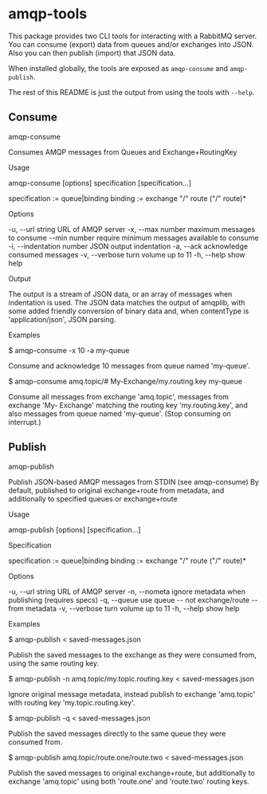 # amqp-tools

This package provides two CLI tools for interacting with a RabbitMQ server. You
can consume (export) data from queues and/or exchanges into JSON. Also you can
then publish (import) that JSON data.

When installed globally, the tools are exposed as `amqp-consume` and
`amqp-publish`.

The rest of this README is just the output from using the tools with `--help`.

## Consume

amqp-consume

  Consumes AMQP messages from Queues and Exchange+RoutingKey

Usage

  amqp-consume [options] specification [specification...]

  specification := queue|binding
  binding       := exchange "/" route ("/" route)*

Options

  -u, --url string           URL of AMQP server
  -x, --max number           maximum messages to consume
  --min number               require minimum messages available to consume
  -i, --indentation number   JSON output indentation
  -a, --ack                  acknowledge consumed messages
  -v, --verbose              turn volume up to 11
  -h, --help                 show help

Output

  The output is a stream of JSON data, or an array of messages when indentation
  is used. The JSON data matches the output of amqplib, with some added
  friendly conversion of binary data and, when contentType is
  'application/json', JSON parsing.

Examples

  $ amqp-consume -x 10 -a my-queue

  Consume and acknowledge 10 messages from queue named 'my-queue'.

  $ amqp-consume amq.topic/# My-Exchange/my.routing.key my-queue

  Consume all messages from exchange 'amq.topic', messages from exchange 'My-
  Exchange' matching the routing key 'my.routing.key', and also messages from
  queue named 'my-queue'. (Stop consuming on interrupt.)



## Publish


amqp-publish

  Publish JSON-based AMQP messages from STDIN (see amqp-consume)
  By default, published to original exchange+route from metadata, and
  additionally to specified queues or exchange+route

Usage

  amqp-publish [options] [specification...]

Specification

  specification := queue|binding
  binding       := exchange "/" route ("/" route)*

Options

  -u, --url string   URL of AMQP server
  -n, --nometa       ignore metadata when publishing (requires specs)
  -q, --queue        use queue -- not exchange/route -- from metadata
  -v, --verbose      turn volume up to 11
  -h, --help         show help

Examples

  $ amqp-publish < saved-messages.json

  Publish the saved messages to the exchange as they were consumed from, using
  the same routing key.

  $ amqp-publish -n amq.topic/my.topic.routing.key < saved-messages.json

  Ignore original message metadata, instead publish to exchange 'amq.topic'
  with routing key 'my.topic.routing.key'.

  $ amqp-publish -q < saved-messages.json

  Publish the saved messages directly to the same queue they were consumed
  from.

  $ amqp-publish amq.topic/route.one/route.two < saved-messages.json

  Publish the saved messages to original exchange+route, but additionally to
  exchange 'amq.topic' using both 'route.one' and 'route.two' routing keys.

